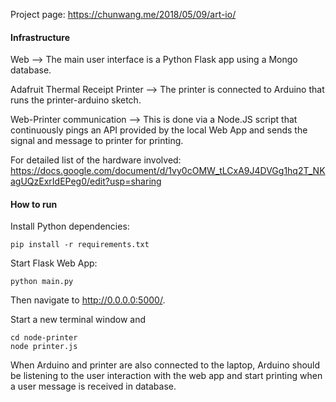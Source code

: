 Project page: https://chunwang.me/2018/05/09/art-io/

#### Infrastructure
Web -->
  The main user interface is a Python Flask app using a Mongo database.

Adafruit Thermal Receipt Printer -->
  The printer is connected to Arduino that runs the printer-arduino sketch.

Web-Printer communication -->
  This is done via a Node.JS script that continuously pings an API provided
  by the local Web App and sends the signal and message to printer for printing.

For detailed list of the hardware involved:
https://docs.google.com/document/d/1vy0cOMW_tLCxA9J4DVGg1hq2T_NKagUQzExrIdEPeg0/edit?usp=sharing

#### How to run

Install Python dependencies:

```shell
pip install -r requirements.txt

```

Start Flask Web App:

```shell
python main.py
```
Then navigate to http://0.0.0.0:5000/.

Start a new terminal window and

```shell
cd node-printer
node printer.js
```
When Arduino and printer are also connected to the laptop,
Arduino should be listening to the user interaction with the
web app and start printing when a user message is received in database.
